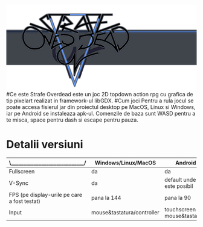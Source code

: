 ![newLogo.png](newLogo.png)
#Ce este
Strafe Overdead este un joc 2D topdown action rpg cu grafica de tip pixelart realizat in framework-ul libGDX.
#Cum joci
Pentru a rula jocul se poate accesa fisierul jar din proiectul desktop pe MacOS, Linux si Windows, iar pe Android se instaleaza apk-ul. Comenzile de baza sunt WASD pentru a te misca, space pentru dash si escape pentru pauza.
# Detalii versiuni

|  \\_____________________________/ | Windows/Linux/MacOS|Android   |
|---|---|---|
  | Fullscreen |    da  |da   |
  |V-Sync|da|default unde este posibil|
| FPS (pe display-urile pe care a fost testat)  |   pana la 144|  pana la 90 |
| Input   |mouse&tastatura/controller   | touchscreen / mouse&tastatura  |
